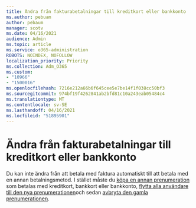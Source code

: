 ```yaml
---
title: Ändra från fakturabetalningar till kreditkort eller bankkonto
ms.author: pebuam
author: pebaum
manager: scotv
ms.date: 04/16/2021
audience: Admin
ms.topic: article
ms.service: o365-administration
ROBOTS: NOINDEX, NOFOLLOW
localization_priority: Priority
ms.collection: Adm_O365
ms.custom:
- "10966"
- "1500016"
ms.openlocfilehash: 7216e212a66b6f645cee5e7be14f1f038cc50bf3
ms.sourcegitcommit: 974bf19f4262841ab2bfd81c10a243eab05484c4
ms.translationtype: MT
ms.contentlocale: sv-SE
ms.lasthandoff: 04/16/2021
ms.locfileid: "51895901"
---
```

# <a name="change-from-invoice-payments-to-credit-card-or-bank-account"></a>Ändra från fakturabetalningar till kreditkort eller bankkonto

Du kan inte ändra från att betala med faktura automatiskt till att betala med en annan betalningsmetod. I stället måste du [köpa en annan prenumeration](https://docs.microsoft.com/microsoft-365/commerce/try-or-buy-microsoft-365#buy-a-different-subscription) som betalas med kreditkort, bankkort eller bankkonto, [flytta alla användare till den nya prenumerationen](https://docs.microsoft.com/microsoft-365/commerce/subscriptions/move-users-different-subscription)och sedan [avbryta den gamla prenumerationen](https://docs.microsoft.com/microsoft-365/commerce/subscriptions/cancel-your-subscription). 